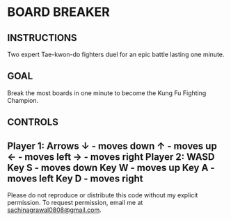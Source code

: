# BOARD BREAKER 

## INSTRUCTIONS
Two expert Tae-kwon-do fighters duel for an epic battle lasting one minute.

## GOAL
Break the most boards in one minute to become the Kung Fu Fighting Champion.

## CONTROLS

Player 1: Arrows
↓ - moves down
↑ - moves up
← - moves left
→ - moves right
Player 2: WASD
Key S - moves down
Key W - moves up
Key A - moves left
Key D - moves right
-
Please do not reproduce or distribute this code without my explicit permission. To request permission, email me at sachinagrawal0808@gmail.com.
